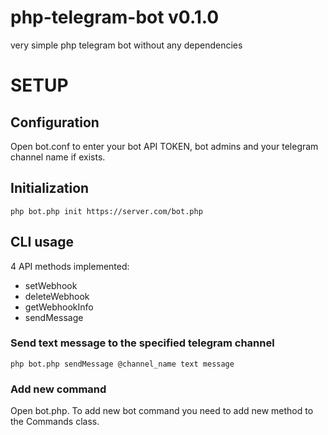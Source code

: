 # php-telegram-bot v0.1.0
very simple php telegram bot without any dependencies


# SETUP
## Configuration
Open bot.conf to enter your bot API TOKEN, bot admins and your telegram channel name if exists.


## Initialization
`php bot.php init https://server.com/bot.php`

## CLI usage
4 API methods implemented:
* setWebhook
* deleteWebhook
* getWebhookInfo
* sendMessage
### Send text message to the specified telegram channel
`php bot.php sendMessage @channel_name text message`


### Add new command
Open bot.php. To add new bot command you need to add new method 
to the Commands class.

